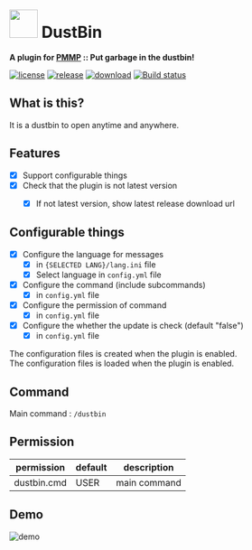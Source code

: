 # <img src="https://rawgit.com/PresentKim/SVG-files/master/plugin-icons/dustbin.svg" height="50" width="50"> DustBin  
__A plugin for [PMMP](https://pmmp.io) :: Put garbage in the dustbin!__  
  
[![license](https://img.shields.io/github/license/organization/DustBin-PMMP.svg?label=License)](../master/LICENSE)
[![release](https://img.shields.io/github/release/organization/DustBin-PMMP.svg?label=Release)](../../releases/latest)
[![download](https://img.shields.io/github/downloads/organization/DustBin-PMMP/total.svg?label=Download)](../../releases/latest)
[![Build status](https://ci.appveyor.com/api/projects/status/xd18ryl4li9rc11m/branch/master?svg=true)](https://ci.appveyor.com/project/PresentKim/dustbin-pmmp/branch/master)
  
## What is this?   
It is a dustbin to open anytime and anywhere.  
  
  
## Features  
- [x] Support configurable things  
- [x] Check that the plugin is not latest version  
  - [x] If not latest version, show latest release download url  
  
  
## Configurable things  
- [x] Configure the language for messages  
  - [x] in `{SELECTED LANG}/lang.ini` file  
  - [x] Select language in `config.yml` file  
- [x] Configure the command (include subcommands)  
  - [x] in `config.yml` file  
- [x] Configure the permission of command  
  - [x] in `config.yml` file  
- [x] Configure the whether the update is check (default "false")
  - [x] in `config.yml` file  
  
The configuration files is created when the plugin is enabled.  
The configuration files is loaded  when the plugin is enabled.  
  
  
## Command  
Main command : `/dustbin`  
  
  
## Permission  
| permission  | default | description   |  
| ----------- | ------- | ------------- |  
| dustbin.cmd | USER    | main command  |  
  
  
## Demo  
![demo](/assets/screenshot/demo.gif?raw=true)  
